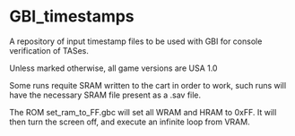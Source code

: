 # GBI_timestamps

A repository of input timestamp files to be used with GBI for console verification of TASes.

Unless marked otherwise, all game versions are USA 1.0

Some runs requite SRAM written to the cart in order to work, such runs will have the necessary SRAM file present as a .sav file.

The ROM set_ram_to_FF.gbc will set all WRAM and HRAM to 0xFF. It will then turn the screen off, and execute an infinite loop from VRAM.
